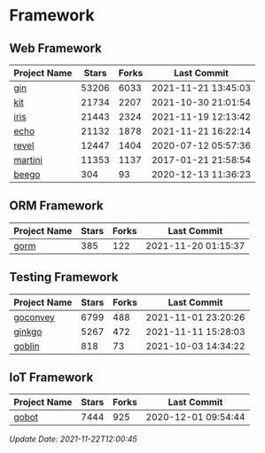 # Framework

## Web Framework
| Project Name | Stars | Forks | Last Commit |
| ------------ | ----- | ----- | ----------- |
| [gin](https://github.com/gin-gonic/gin) | 53206 | 6033 | 2021-11-21 13:45:03 |
| [kit](https://github.com/go-kit/kit) | 21734 | 2207 | 2021-10-30 21:01:54 |
| [iris](https://github.com/kataras/iris) | 21443 | 2324 | 2021-11-19 12:13:42 |
| [echo](https://github.com/labstack/echo) | 21132 | 1878 | 2021-11-21 16:22:14 |
| [revel](https://github.com/revel/revel) | 12447 | 1404 | 2020-07-12 05:57:36 |
| [martini](https://github.com/go-martini/martini) | 11353 | 1137 | 2017-01-21 21:58:54 |
| [beego](https://github.com/astaxie/beego) | 304 | 93 | 2020-12-13 11:36:23 |

## ORM Framework
| Project Name | Stars | Forks | Last Commit |
| ------------ | ----- | ----- | ----------- |
| [gorm](https://github.com/jinzhu/gorm) | 385 | 122 | 2021-11-20 01:15:37 |

## Testing Framework
| Project Name | Stars | Forks | Last Commit |
| ------------ | ----- | ----- | ----------- |
| [goconvey](https://github.com/smartystreets/goconvey) | 6799 | 488 | 2021-11-01 23:20:26 |
| [ginkgo](https://github.com/onsi/ginkgo) | 5267 | 472 | 2021-11-11 15:28:03 |
| [goblin](https://github.com/franela/goblin) | 818 | 73 | 2021-10-03 14:34:22 |

## IoT Framework
| Project Name | Stars | Forks | Last Commit |
| ------------ | ----- | ----- | ----------- |
| [gobot](https://github.com/hybridgroup/gobot) | 7444 | 925 | 2020-12-01 09:54:44 |

*Update Date: 2021-11-22T12:00:45*